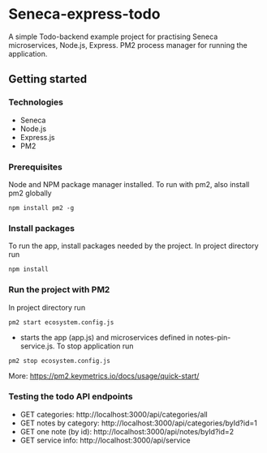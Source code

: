 # Seneca-express-todo
A simple Todo-backend example project for practising Seneca microservices, Node.js, Express. PM2 process manager for running the application.

## Getting started
### Technologies
- Seneca
- Node.js
- Express.js 
- PM2
### Prerequisites
Node and NPM package manager installed. To run with pm2, also install pm2 globally
```
npm install pm2 -g
```
### Install packages
To run the app, install packages needed by the project. In project directory run
```
npm install
```
### Run the project with PM2
In project directory run
```
pm2 start ecosystem.config.js
```
- starts the app (app.js) and microservices defined in notes-pin-service.js.
To stop application run 
```
pm2 stop ecosystem.config.js
```
 More: https://pm2.keymetrics.io/docs/usage/quick-start/
 
### Testing the todo API endpoints

- GET categories: http://localhost:3000/api/categories/all
- GET notes by category: http://localhost:3000/api/categories/byId?id=1
- GET one note (by id): http://localhost:3000/api/notes/byId?id=2
- GET service info: http://localhost:3000/api/service
